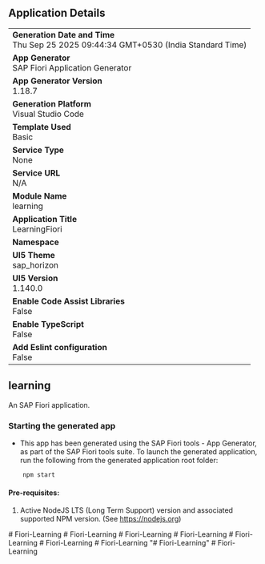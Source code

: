## Application Details
|               |
| ------------- |
|**Generation Date and Time**<br>Thu Sep 25 2025 09:44:34 GMT+0530 (India Standard Time)|
|**App Generator**<br>SAP Fiori Application Generator|
|**App Generator Version**<br>1.18.7|
|**Generation Platform**<br>Visual Studio Code|
|**Template Used**<br>Basic|
|**Service Type**<br>None|
|**Service URL**<br>N/A|
|**Module Name**<br>learning|
|**Application Title**<br>LearningFiori|
|**Namespace**<br>|
|**UI5 Theme**<br>sap_horizon|
|**UI5 Version**<br>1.140.0|
|**Enable Code Assist Libraries**<br>False|
|**Enable TypeScript**<br>False|
|**Add Eslint configuration**<br>False|

## learning

An SAP Fiori application.

### Starting the generated app

-   This app has been generated using the SAP Fiori tools - App Generator, as part of the SAP Fiori tools suite.  To launch the generated application, run the following from the generated application root folder:

```
    npm start
```

#### Pre-requisites:

1. Active NodeJS LTS (Long Term Support) version and associated supported NPM version.  (See https://nodejs.org)


#   F i o r i - L e a r n i n g  
 #   F i o r i - L e a r n i n g  
 #   F i o r i - L e a r n i n g  
 #   F i o r i - L e a r n i n g  
 #   F i o r i - L e a r n i n g  
 #   F i o r i - L e a r n i n g  
 #   F i o r i - L e a r n i n g  
 "# Fiori-Learning" 
#   F i o r i - L e a r n i n g  
 